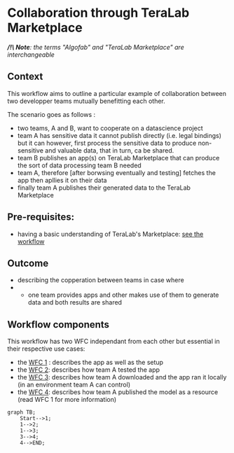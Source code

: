 # Collaboration through TeraLab Marketplace

_**/!\ Note**: the terms "Algofab" and "TeraLab Marketplace" are interchangeable_

## Context

This workflow aims to outline a particular example of collaboration between two developper teams mutually benefitting each other.

The scenario goes as follows :

* two teams, A and B, want to cooperate on a datascience project
* team A has sensitive data it cannot publish directly (i.e. legal bindings) but it can however, first process the sensitive data to produce non-sensitive and valuable data, that in turn, ca be shared.
* team B publishes an app(s) on TeraLab Marketplace that can produce the sort of data processing team B needed
* team A, therefore [after borwsing eventually and testing] fetches the app then apllies it on their data
* finally team A publishes their generated data to the TeraLab Marketplace

## Pre-requisites:

* having a basic understanding of TeraLab's Marketplace: [see the workflow](../algofab_presentation/README.md) 

## Outcome

* describing the copperation between teams in case where
* * one team provides apps and other makes use of them to generate data and both results are shared 

## Workflow components

This workflow has two WFC independant from each other but essential in their respective use cases: 
* the [WFC 1](./setup/README.md) : describes the app as well as the setup
* the [WFC 2](./workshop/README.md): describes how team A tested the app
* the [WFC 3](./download/README.md): describes how team A downloaded and the app ran it locally (in an environment team A can control)
* the [WFC 4](./publish/README.md): describes how team A published the model as a resource (read WFC 1 for more information)


```mermaid
graph TB;
    Start-->1;
    1-->2;
    1-->3;
    3-->4;
    4-->END;
```

